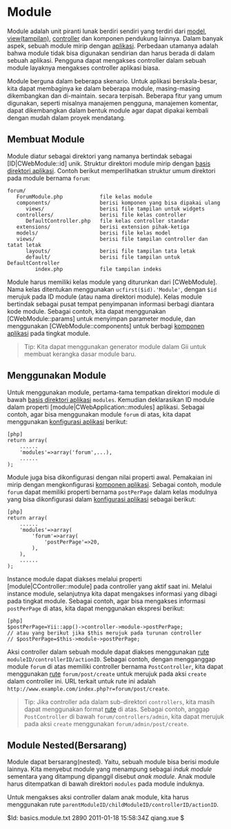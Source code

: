 Module
=====

Module adalah unit piranti lunak berdiri sendiri yang terdiri dari [model](/doc/guide/basics.model), [view(tampilan)](/doc/guide/basics.view), [controller](/doc/guide/basics.controller) dan komponen pendukung lainnya. Dalam banyak aspek, sebuah module mirip dengan [aplikasi](/doc/guide/basics.application). Perbedaan utamanya adalah bahwa module tidak bisa digunakan sendirian dan harus berada di dalam sebuah aplikasi. Pengguna dapat mengakses controller dalam sebuah module layaknya mengakses controller aplikasi biasa.

Module berguna dalam beberapa skenario. Untuk aplikasi berskala-besar, kita dapat membaginya ke dalam beberapa module, masing-masing dikembangkan dan di-maintain. secara terpisah. Beberapa fitur yang umum digunakan, seperti misalnya manajemen pengguna, manajemen komentar, dapat dikembangkan dalam bentuk module agar dapat dipakai kembali dengan mudah dalam proyek mendatang.


Membuat Module
-------------

Module diatur sebagai direktori yang namanya bertindak sebagai [ID|CWebModule::id] unik. Struktur direktori module mirip dengan [basis direktori aplikasi](/doc/guide/basics.application#application-base-directory). Contoh berikut memperlihatkan struktur umum direktori pada module bernama `forum`:

~~~
forum/
   ForumModule.php            file kelas module
   components/                berisi komponen yang bisa dipakai ulang
      views/                  berisi file tampilan untuk widgets
   controllers/               berisi file kelas controller
      DefaultController.php   file kelas controller standar
   extensions/                berisi extension pihak-ketiga
   models/                    berisi file kelas model
   views/                     berisi file tampilan controller dan tatat letak
      layouts/                berisi file tampilan tata letak
      default/                berisi file tampilan untuk DefaultController
         index.php            file tampilan indeks
~~~

Module harus memiliki kelas module yang diturunkan dari [CWebModule]. Nama kelas ditentukan menggunakan `ucfirst($id).'Module'`, dengan `$id` merujuk pada ID module (atau nama direktori module). Kelas module bertindak sebagai pusat tempat penyimpanan informasi berbagi diantara kode module. Sebagai contoh, kita dapat menggunakan [CWebModule::params] untuk menyimpan parameter module, dan menggunakan [CWebModule::components] untuk berbagi [komponen aplikasi](/doc/guide/basics.application#application-component) pada tingkat module.

> Tip: Kita dapat menggunakan generator module dalam Gii untuk membuat kerangka dasar module baru.



Menggunakan Module
-----------------

Untuk menggunakan module, pertama-tama tempatkan direktori module di bawah [basis direktori aplikasi](/doc/guide/basics.application#application-base-directory) `modules`. Kemudian deklarasikan ID module dalam properti [module|CWebApplication::modules] aplikasi. Sebagai contoh, agar bisa menggunakan module `forum` di atas, kita dapat menggunakan [konfigurasi aplikasi](/doc/guide/basics.application#application-configuration) berikut:

~~~
[php]
return array(
	......
	'modules'=>array('forum',...),
	......
);
~~~

Module juga bisa dikonfigurasi dengan nilai properti awal. Pemakaian ini mirip dengan mengkonfigurasi [komponen aplikasi](/doc/guide/basics.application#application-component). Sebagai contoh, module `forum` dapat memiliki properti bernama `postPerPage` dalam kelas modulnya yang bisa dikonfigurasi dalam [konfigurasi aplikasi](/doc/guide/basics.application#application-configuration) sebagai berikut:

~~~
[php]
return array(
	......
	'modules'=>array(
	    'forum'=>array(
	        'postPerPage'=>20,
	    ),
	),
	......
);
~~~

Instance module dapat diakses melalui properti [module|CController::module] pada controller yang aktif saat ini. Melalui instance module, selanjutnya kita dapat mengakses informasi yang dibagi pada tingkat module. Sebagai contoh, agar bisa mengakses informasi `postPerPage` di atas, kita dapat menggunakan ekspresi berikut:

~~~
[php]
$postPerPage=Yii::app()->controller->module->postPerPage;
// atau yang berikut jika $this merujuk pada turunan controller
// $postPerPage=$this->module->postPerPage;
~~~

Aksi controller dalam sebuah module dapat diakses menggunakan [rute](/doc/guide/basics.controller#route) `moduleID/controllerID/actionID`. Sebagai contoh, dengan mengganggap module `forum` di atas memiliki controller bernama `PostController`, kita dapat menggunakan [rute](/doc/guide/basics.controller#route) `forum/post/create` untuk merujuk pada aksi `create` dalam controller ini. URL terkait untuk rute ini adalah `http://www.example.com/index.php?r=forum/post/create`.

> Tip: Jika controller ada dalam sub-direktori `controllers`, kita masih dapat menggunakan format [rute](/doc/guide/basics.controller#route) di atas. Sebagai contoh, anggap `PostController` di bawah `forum/controllers/admin`, kita dapat merujuk pada aksi `create` menggunakan `forum/admin/post/create`.


Module Nested(Bersarang)
--------------

Module dapat bersarang(nested). Yaitu, sebuah module bisa berisi module lainnya. Kita menyebut module yang menampung sebagai *induk module* sementara yang ditampung dipanggil disebut *anak module*. Anak module harus ditempatkan di bawah direktori `modules` pada module induknya.

Untuk mengakses aksi controller dalam anak module, kita harus menggunakan rute `parentModuleID/childModuleID/controllerID/actionID`.

<div class="revision">$Id: basics.module.txt 2890 2011-01-18 15:58:34Z qiang.xue $</div>